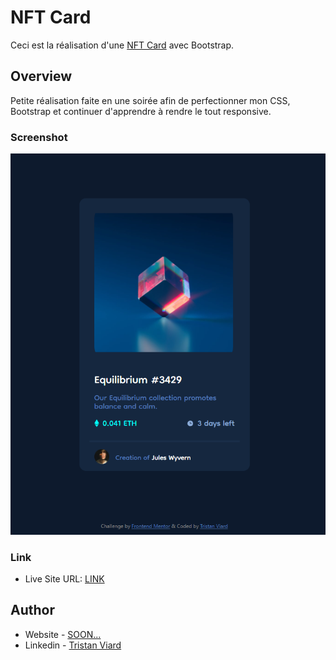 # NFT Card

Ceci est la réalisation d'une [NFT Card](https://www.frontendmentor.io/challenges/nft-preview-card-component-SbdUL_w0U) avec Bootstrap.




## Overview

Petite réalisation faite en une soirée afin de perfectionner mon CSS, Bootstrap et continuer d'apprendre à rendre le tout responsive.


### Screenshot

![SCREEN](./images/screenshot.png)

### Link

- Live Site URL: [LINK](https://your-live-site-url.com)

## Author

- Website - [SOON...]()
- Linkedin - [Tristan Viard](https://www.linkedin.com/in/tristan-viard/)

